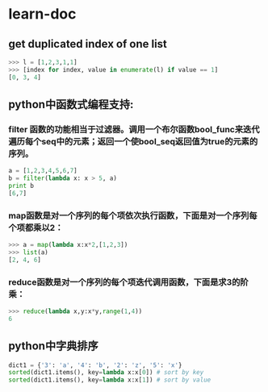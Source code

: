 # learn-doc

## get duplicated index of one list
```python
>>> l = [1,2,3,1,1]
>>> [index for index, value in enumerate(l) if value == 1]
[0, 3, 4]
```

## python中函数式编程支持:
### filter 函数的功能相当于过滤器。调用一个布尔函数bool_func来迭代遍历每个seq中的元素；返回一个使bool_seq返回值为true的元素的序列。
```python
a = [1,2,3,4,5,6,7]
b = filter(lambda x: x > 5, a)
print b
[6,7]
```
### map函数是对一个序列的每个项依次执行函数，下面是对一个序列每个项都乘以2：
```python
>>> a = map(lambda x:x*2,[1,2,3])
>>> list(a)
[2, 4, 6]
```
### reduce函数是对一个序列的每个项迭代调用函数，下面是求3的阶乘：
```python
>>> reduce(lambda x,y:x*y,range(1,4))
6
```

## python中字典排序
```python
dict1 = {'3': 'a', '4': 'b', '2': 'z', '5': 'x'}
sorted(dict1.items(), key=lambda x:x[0]) # sort by key
sorted(dict1.items(), key=lambda x:x[1]) # sort by value
```
